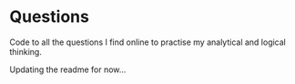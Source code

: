 # Questions
Code to all the questions I find online to practise my analytical and logical thinking.

Updating the readme for now...
